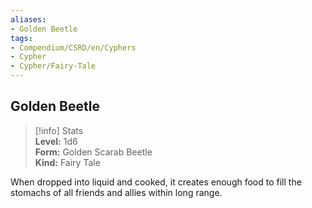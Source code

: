 ```yaml
---
aliases:
- Golden Beetle
tags:
- Compendium/CSRD/en/Cyphers
- Cypher
- Cypher/Fairy-Tale
---
```


  
## Golden Beetle  
>[!info] Stats  
> **Level:** 1d6  
> **Form:** Golden Scarab Beetle  
> **Kind:** Fairy Tale
  
When dropped into liquid and cooked, it creates enough food to fill the stomachs of all friends and allies within long range.